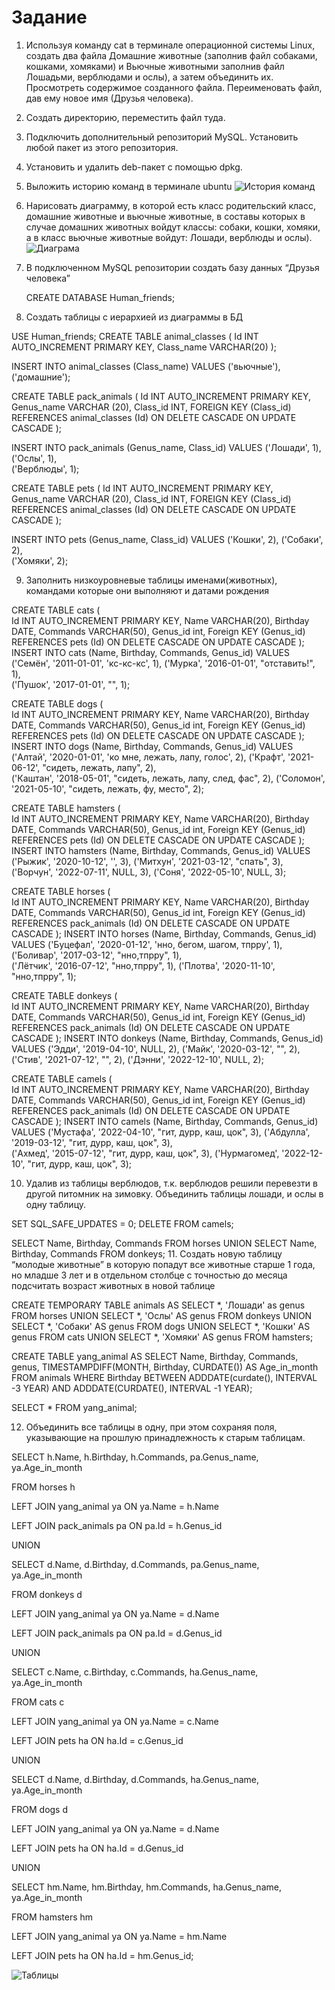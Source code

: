 # Задание
1. Используя команду cat в терминале операционной системы Linux, создать
   два файла Домашние животные (заполнив файл собаками, кошками,
   хомяками) и Вьючные животными заполнив файл Лошадьми, верблюдами и
   ослы), а затем объединить их. Просмотреть содержимое созданного файла.
   Переименовать файл, дав ему новое имя (Друзья человека).
2. Создать директорию, переместить файл туда.
3. Подключить дополнительный репозиторий MySQL. Установить любой пакет
   из этого репозитория.
4. Установить и удалить deb-пакет с помощью dpkg.
5. Выложить историю команд в терминале ubuntu
   ![История команд](history.jpg)
6. Нарисовать диаграмму, в которой есть класс родительский класс, домашние
   животные и вьючные животные, в составы которых в случае домашних
   животных войдут классы: собаки, кошки, хомяки, а в класс вьючные животные
   войдут: Лошади, верблюды и ослы).
![Диаграма](diagrams.jpg)
7. В подключенном MySQL репозитории создать базу данных “Друзья
   человека”

   CREATE DATABASE Human_friends;
8. Создать таблицы с иерархией из диаграммы в БД

USE Human_friends;
CREATE TABLE animal_classes
(
Id INT AUTO_INCREMENT PRIMARY KEY,
Class_name VARCHAR(20)
);

INSERT INTO animal_classes (Class_name)
VALUES ('вьючные'),
('домашние');


CREATE TABLE pack_animals
(
Id INT AUTO_INCREMENT PRIMARY KEY,
Genus_name VARCHAR (20),
Class_id INT,
FOREIGN KEY (Class_id) REFERENCES animal_classes (Id) ON DELETE CASCADE ON UPDATE CASCADE
);

INSERT INTO pack_animals (Genus_name, Class_id)
VALUES ('Лошади', 1),
('Ослы', 1),  
('Верблюды', 1);

CREATE TABLE pets
(
Id INT AUTO_INCREMENT PRIMARY KEY,
Genus_name VARCHAR (20),
Class_id INT,
FOREIGN KEY (Class_id) REFERENCES animal_classes (Id) ON DELETE CASCADE ON UPDATE CASCADE
);

INSERT INTO pets (Genus_name, Class_id)
VALUES ('Кошки', 2),
('Собаки', 2),  
('Хомяки', 2); 

9. Заполнить низкоуровневые таблицы именами(животных), командами которые они выполняют и датами рождения

CREATE TABLE cats
(       
Id INT AUTO_INCREMENT PRIMARY KEY,
Name VARCHAR(20),
Birthday DATE,
Commands VARCHAR(50),
Genus_id int,
Foreign KEY (Genus_id) REFERENCES pets (Id) ON DELETE CASCADE ON UPDATE CASCADE
);
INSERT INTO cats (Name, Birthday, Commands, Genus_id)
VALUES ('Семён', '2011-01-01', 'кс-кс-кс', 1),
('Мурка', '2016-01-01', "отставить!", 1),  
('Пушок', '2017-01-01', "", 1);

CREATE TABLE dogs
(       
Id INT AUTO_INCREMENT PRIMARY KEY,
Name VARCHAR(20),
Birthday DATE,
Commands VARCHAR(50),
Genus_id int,
Foreign KEY (Genus_id) REFERENCES pets (Id) ON DELETE CASCADE ON UPDATE CASCADE
);
INSERT INTO dogs (Name, Birthday, Commands, Genus_id)
VALUES ('Алтай', '2020-01-01', 'ко мне, лежать, лапу, голос', 2),
('Крафт', '2021-06-12', "сидеть, лежать, лапу", 2),  
('Каштан', '2018-05-01', "сидеть, лежать, лапу, след, фас", 2),
('Соломон', '2021-05-10', "сидеть, лежать, фу, место", 2);

CREATE TABLE hamsters
(       
Id INT AUTO_INCREMENT PRIMARY KEY,
Name VARCHAR(20),
Birthday DATE,
Commands VARCHAR(50),
Genus_id int,
Foreign KEY (Genus_id) REFERENCES pets (Id) ON DELETE CASCADE ON UPDATE CASCADE
);
INSERT INTO hamsters (Name, Birthday, Commands, Genus_id)
VALUES ('Рыжик', '2020-10-12', '', 3),
('Митхун', '2021-03-12', "спать", 3),  
('Ворчун', '2022-07-11', NULL, 3),
('Соня', '2022-05-10', NULL, 3);

CREATE TABLE horses
(       
Id INT AUTO_INCREMENT PRIMARY KEY,
Name VARCHAR(20),
Birthday DATE,
Commands VARCHAR(50),
Genus_id int,
Foreign KEY (Genus_id) REFERENCES pack_animals (Id) ON DELETE CASCADE ON UPDATE CASCADE
);
INSERT INTO horses (Name, Birthday, Commands, Genus_id)
VALUES ('Буцефал', '2020-01-12', 'нно, бегом, шагом, тпрру', 1),
('Боливар', '2017-03-12', "нно,тпрру", 1),  
('Лётчик', '2016-07-12', "нно,тпрру", 1),
('Плотва', '2020-11-10', "нно,тпрру", 1);

CREATE TABLE donkeys
(       
Id INT AUTO_INCREMENT PRIMARY KEY,
Name VARCHAR(20),
Birthday DATE,
Commands VARCHAR(50),
Genus_id int,
Foreign KEY (Genus_id) REFERENCES pack_animals (Id) ON DELETE CASCADE ON UPDATE CASCADE
);
INSERT INTO donkeys (Name, Birthday, Commands, Genus_id)
VALUES ('Эдди', '2019-04-10', NULL, 2),
('Майк', '2020-03-12', "", 2),  
('Стив', '2021-07-12', "", 2),
('Дэнни', '2022-12-10', NULL, 2);

CREATE TABLE camels
(       
Id INT AUTO_INCREMENT PRIMARY KEY,
Name VARCHAR(20),
Birthday DATE,
Commands VARCHAR(50),
Genus_id int,
Foreign KEY (Genus_id) REFERENCES pack_animals (Id) ON DELETE CASCADE ON UPDATE CASCADE
);
INSERT INTO camels (Name, Birthday, Commands, Genus_id)
VALUES ('Мустафа', '2022-04-10', "гит, дурр, каш, цок", 3),
('Абдулла', '2019-03-12', "гит, дурр, каш, цок", 3),  
('Ахмед', '2015-07-12', "гит, дурр, каш, цок", 3),
('Нурмагомед', '2022-12-10', "гит, дурр, каш, цок", 3);

10. Удалив из таблицы верблюдов, т.к. верблюдов решили перевезти в другой питомник на зимовку. Объединить таблицы лошади, и ослы в одну таблицу.

SET SQL_SAFE_UPDATES = 0;
DELETE FROM camels;

SELECT Name, Birthday, Commands FROM horses
UNION SELECT  Name, Birthday, Commands FROM donkeys;
11. Создать новую таблицу “молодые животные” в которую попадут все животные старше 1 года, но младше 3 лет и в отдельном столбце с точностью до месяца подсчитать возраст животных в новой таблице

CREATE TEMPORARY TABLE animals AS
SELECT *, 'Лошади' as genus FROM horses
UNION SELECT *, 'Ослы' AS genus FROM donkeys
UNION SELECT *, 'Собаки' AS genus FROM dogs
UNION SELECT *, 'Кошки' AS genus FROM cats
UNION SELECT *, 'Хомяки' AS genus FROM hamsters;

CREATE TABLE yang_animal AS
SELECT Name, Birthday, Commands, genus, TIMESTAMPDIFF(MONTH, Birthday, CURDATE()) AS Age_in_month
FROM animals WHERE Birthday BETWEEN ADDDATE(curdate(), INTERVAL -3 YEAR) AND ADDDATE(CURDATE(), INTERVAL -1 YEAR);

SELECT * FROM yang_animal;

12. Объединить все таблицы в одну, при этом сохраняя поля, указывающие на прошлую принадлежность к старым таблицам.

SELECT h.Name, h.Birthday, h.Commands, pa.Genus_name, ya.Age_in_month

FROM horses h

LEFT JOIN yang_animal ya ON ya.Name = h.Name

LEFT JOIN pack_animals pa ON pa.Id = h.Genus_id

UNION

SELECT d.Name, d.Birthday, d.Commands, pa.Genus_name, ya.Age_in_month

FROM donkeys d

LEFT JOIN yang_animal ya ON ya.Name = d.Name

LEFT JOIN pack_animals pa ON pa.Id = d.Genus_id

UNION

SELECT c.Name, c.Birthday, c.Commands, ha.Genus_name, ya.Age_in_month

FROM cats c

LEFT JOIN yang_animal ya ON ya.Name = c.Name

LEFT JOIN pets ha ON ha.Id = c.Genus_id

UNION

SELECT d.Name, d.Birthday, d.Commands, ha.Genus_name, ya.Age_in_month

FROM dogs d

LEFT JOIN yang_animal ya ON ya.Name = d.Name

LEFT JOIN pets ha ON ha.Id = d.Genus_id

UNION

SELECT hm.Name, hm.Birthday, hm.Commands, ha.Genus_name, ya.Age_in_month

FROM hamsters hm

LEFT JOIN yang_animal ya ON ya.Name = hm.Name

LEFT JOIN pets ha ON ha.Id = hm.Genus_id;

![Таблицы](data_base.jpg)
